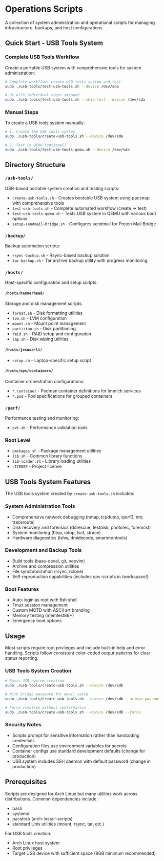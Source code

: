 # Operations Scripts

A collection of system administration and operational scripts for managing infrastructure, backups, and host configurations.

## Quick Start - USB Tools System

### Complete USB Tools Workflow

Create a portable USB system with comprehensive tools for system administration:

```bash
# Complete workflow: create USB tools system and test
sudo ./usb-tools/test-usb-tools.sh --device /dev/sda

# Or with individual steps skipped
sudo ./usb-tools/test-usb-tools.sh --skip-test --device /dev/sda
```

### Manual Steps

To create a USB tools system manually:

```bash
# 1. Create the USB tools system
sudo ./usb-tools/create-usb-tools.sh --device /dev/sda

# 2. Test in QEMU (optional)
sudo ./usb-tools/test-usb-tools-qemu.sh --device /dev/sda
```

## Directory Structure

### `/usb-tools/`

USB-based portable system creation and testing scripts:

- `create-usb-tools.sh` - Creates bootable USB system using pacstrap with comprehensive tools
- `test-usb-tools.sh` - Complete automated workflow (create → test)
- `test-usb-tools-qemu.sh` - Tests USB system in QEMU with various boot options
- `setup-sendmail-bridge.sh` - Configures sendmail for Proton Mail Bridge

### `/backup/`

Backup automation scripts:

- `rsync-backup.sh` - Rsync-based backup solution
- `tar-backup.sh` - Tar archive backup utility with progress monitoring

### `/hosts/`

Host-specific configuration and setup scripts:

#### `/hosts/hammerhead/`

Storage and disk management scripts:

- `format.sh` - Disk formatting utilities
- `lvm.sh` - LVM configuration
- `mount.sh` - Mount point management
- `partition.sh` - Disk partitioning
- `raid.sh` - RAID setup and configuration
- `zap.sh` - Disk wiping utilities

#### `/hosts/jesusa-lt/`

- `setup.sh` - Laptop-specific setup script

#### `/hosts/ops/containers/`

Container orchestration configurations:

- `*.container` - Podman container definitions for Immich services
- `*.pod` - Pod specifications for grouped containers

### `/perf/`

Performance testing and monitoring:

- `pvt.sh` - Performance validation tools

### Root Level

- `packages.sh` - Package management utilities
- `lib.sh` - Common library functions
- `lib-loader.sh` - Library loading utilities
- `LICENSE` - Project license

## USB Tools System Features

The USB tools system created by `create-usb-tools.sh` includes:

### System Administration Tools

- Comprehensive network debugging (nmap, tcpdump, iperf3, mtr, traceroute)
- Disk recovery and forensics (ddrescue, testdisk, photorec, foremost)
- System monitoring (htop, iotop, lsof, strace)
- Hardware diagnostics (lshw, dmidecode, smartmontools)

### Development and Backup Tools

- Build tools (base-devel, git, neovim)
- Archive and compression utilities
- File synchronization (rsync, rclone)
- Self-reproduction capabilities (includes ops-scripts in /workspace/)

### Boot Features

- Auto-login as root with fish shell
- Tmux session management
- Custom MOTD with ASCII art branding
- Memory testing (memtest86+)
- Emergency boot options

## Usage

Most scripts require root privileges and include built-in help and error handling. Scripts follow consistent color-coded output patterns for clear status reporting.

### USB Tools System Creation

```bash
# Basic USB system creation
sudo ./usb-tools/create-usb-tools.sh --device /dev/sdb

# With bridge password for email setup
sudo ./usb-tools/create-usb-tools.sh --device /dev/sdb --bridge-password "mypassword"

# Force creation without confirmation
sudo ./usb-tools/create-usb-tools.sh --device /dev/sdb --force
```

### Security Notes

- Scripts prompt for sensitive information rather than hardcoding credentials
- Configuration files use environment variables for secrets
- Container configs use standard development defaults (change for production)
- USB system includes SSH daemon with default password (change in production)

## Prerequisites

Scripts are designed for Arch Linux but many utilities work across distributions. Common dependencies include:

- bash
- systemd
- pacstrap (arch-install-scripts)
- standard Unix utilities (mount, rsync, tar, etc.)

For USB tools creation:

- Arch Linux host system
- Root privileges
- Target USB device with sufficient space (8GB minimum recommended)
